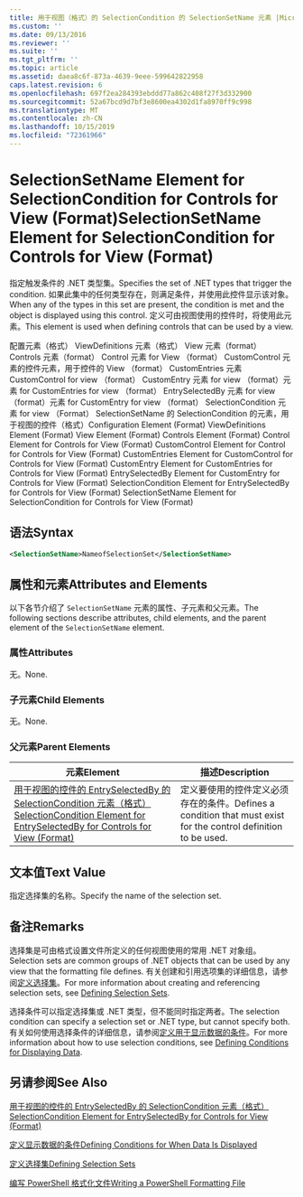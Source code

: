 ```yaml
---
title: 用于视图（格式）的 SelectionCondition 的 SelectionSetName 元素 |Microsoft Docs
ms.custom: ''
ms.date: 09/13/2016
ms.reviewer: ''
ms.suite: ''
ms.tgt_pltfrm: ''
ms.topic: article
ms.assetid: daea8c6f-873a-4639-9eee-599642822958
caps.latest.revision: 6
ms.openlocfilehash: 697f2ea284393ebddd77a862c408f27f3d332900
ms.sourcegitcommit: 52a67bcd9d7bf3e8600ea4302d1fa8970ff9c998
ms.translationtype: MT
ms.contentlocale: zh-CN
ms.lasthandoff: 10/15/2019
ms.locfileid: "72361966"
---
```

# <a name="selectionsetname-element-for-selectioncondition-for-controls-for-view-format"></a><span data-ttu-id="dfee9-102">SelectionSetName Element for SelectionCondition for Controls for View (Format)</span><span class="sxs-lookup"><span data-stu-id="dfee9-102">SelectionSetName Element for SelectionCondition for Controls for View (Format)</span></span>

<span data-ttu-id="dfee9-103">指定触发条件的 .NET 类型集。</span><span class="sxs-lookup"><span data-stu-id="dfee9-103">Specifies the set of .NET types that trigger the condition.</span></span> <span data-ttu-id="dfee9-104">如果此集中的任何类型存在，则满足条件，并使用此控件显示该对象。</span><span class="sxs-lookup"><span data-stu-id="dfee9-104">When any of the types in this set are present, the condition is met and the object is displayed using this control.</span></span> <span data-ttu-id="dfee9-105">定义可由视图使用的控件时，将使用此元素。</span><span class="sxs-lookup"><span data-stu-id="dfee9-105">This element is used when defining controls that can be used by a view.</span></span>

<span data-ttu-id="dfee9-106">配置元素（格式） ViewDefinitions 元素（格式） View 元素（format） Controls 元素（format） Control 元素 for View （format） CustomControl 元素的控件元素，用于控件的 View （format） CustomEntries 元素CustomControl for view （format） CustomEntry 元素 for view （format）元素 for CustomEntries for view （format） EntrySelectedBy 元素 for view （format）元素 for CustomEntry for view （format） SelectionCondition 元素 for view （Format） SelectionSetName 的 SelectionCondition 的元素，用于视图的控件（格式）</span><span class="sxs-lookup"><span data-stu-id="dfee9-106">Configuration Element (Format) ViewDefinitions Element (Format) View Element (Format) Controls Element (Format) Control Element for Controls for View (Format) CustomControl Element for Control for Controls for View (Format) CustomEntries Element for CustomControl for Controls for View (Format) CustomEntry Element for CustomEntries for Controls for View (Format) EntrySelectedBy Element for CustomEntry for Controls for View (Format) SelectionCondition Element for EntrySelectedBy for Controls for View (Format) SelectionSetName Element for SelectionCondition for Controls for View (Format)</span></span>

## <a name="syntax"></a><span data-ttu-id="dfee9-107">语法</span><span class="sxs-lookup"><span data-stu-id="dfee9-107">Syntax</span></span>

```xml
<SelectionSetName>NameofSelectionSet</SelectionSetName>
```

## <a name="attributes-and-elements"></a><span data-ttu-id="dfee9-108">属性和元素</span><span class="sxs-lookup"><span data-stu-id="dfee9-108">Attributes and Elements</span></span>

<span data-ttu-id="dfee9-109">以下各节介绍了 `SelectionSetName` 元素的属性、子元素和父元素。</span><span class="sxs-lookup"><span data-stu-id="dfee9-109">The following sections describe attributes, child elements, and the parent element of the `SelectionSetName` element.</span></span>

### <a name="attributes"></a><span data-ttu-id="dfee9-110">属性</span><span class="sxs-lookup"><span data-stu-id="dfee9-110">Attributes</span></span>

<span data-ttu-id="dfee9-111">无。</span><span class="sxs-lookup"><span data-stu-id="dfee9-111">None.</span></span>

### <a name="child-elements"></a><span data-ttu-id="dfee9-112">子元素</span><span class="sxs-lookup"><span data-stu-id="dfee9-112">Child Elements</span></span>

<span data-ttu-id="dfee9-113">无。</span><span class="sxs-lookup"><span data-stu-id="dfee9-113">None.</span></span>

### <a name="parent-elements"></a><span data-ttu-id="dfee9-114">父元素</span><span class="sxs-lookup"><span data-stu-id="dfee9-114">Parent Elements</span></span>

|<span data-ttu-id="dfee9-115">元素</span><span class="sxs-lookup"><span data-stu-id="dfee9-115">Element</span></span>|<span data-ttu-id="dfee9-116">描述</span><span class="sxs-lookup"><span data-stu-id="dfee9-116">Description</span></span>|
|-------------|-----------------|
|[<span data-ttu-id="dfee9-117">用于视图的控件的 EntrySelectedBy 的 SelectionCondition 元素（格式）</span><span class="sxs-lookup"><span data-stu-id="dfee9-117">SelectionCondition Element for EntrySelectedBy for Controls for View (Format)</span></span>](./selectioncondition-element-for-entryselectedby-for-controls-for-view-format.md)|<span data-ttu-id="dfee9-118">定义要使用的控件定义必须存在的条件。</span><span class="sxs-lookup"><span data-stu-id="dfee9-118">Defines a condition that must exist for the control definition to be used.</span></span>|

## <a name="text-value"></a><span data-ttu-id="dfee9-119">文本值</span><span class="sxs-lookup"><span data-stu-id="dfee9-119">Text Value</span></span>

<span data-ttu-id="dfee9-120">指定选择集的名称。</span><span class="sxs-lookup"><span data-stu-id="dfee9-120">Specify the name of the selection set.</span></span>

## <a name="remarks"></a><span data-ttu-id="dfee9-121">备注</span><span class="sxs-lookup"><span data-stu-id="dfee9-121">Remarks</span></span>

<span data-ttu-id="dfee9-122">选择集是可由格式设置文件所定义的任何视图使用的常用 .NET 对象组。</span><span class="sxs-lookup"><span data-stu-id="dfee9-122">Selection sets are common groups of .NET objects that can be used by any view that the formatting file defines.</span></span> <span data-ttu-id="dfee9-123">有关创建和引用选项集的详细信息，请参阅[定义选择集](./defining-selection-sets.md)。</span><span class="sxs-lookup"><span data-stu-id="dfee9-123">For more information about creating and referencing selection sets, see [Defining Selection Sets](./defining-selection-sets.md).</span></span>

<span data-ttu-id="dfee9-124">选择条件可以指定选择集或 .NET 类型，但不能同时指定两者。</span><span class="sxs-lookup"><span data-stu-id="dfee9-124">The selection condition can specify a selection set or .NET type, but cannot specify both.</span></span> <span data-ttu-id="dfee9-125">有关如何使用选择条件的详细信息，请参阅[定义用于显示数据的条件](./defining-conditions-for-displaying-data.md)。</span><span class="sxs-lookup"><span data-stu-id="dfee9-125">For more information about how to use selection conditions, see [Defining Conditions for Displaying Data](./defining-conditions-for-displaying-data.md).</span></span>

## <a name="see-also"></a><span data-ttu-id="dfee9-126">另请参阅</span><span class="sxs-lookup"><span data-stu-id="dfee9-126">See Also</span></span>

[<span data-ttu-id="dfee9-127">用于视图的控件的 EntrySelectedBy 的 SelectionCondition 元素（格式）</span><span class="sxs-lookup"><span data-stu-id="dfee9-127">SelectionCondition Element for EntrySelectedBy for Controls for View (Format)</span></span>](./selectioncondition-element-for-entryselectedby-for-controls-for-view-format.md)

[<span data-ttu-id="dfee9-128">定义显示数据的条件</span><span class="sxs-lookup"><span data-stu-id="dfee9-128">Defining Conditions for When Data Is Displayed</span></span>](./defining-conditions-for-displaying-data.md)

[<span data-ttu-id="dfee9-129">定义选择集</span><span class="sxs-lookup"><span data-stu-id="dfee9-129">Defining Selection Sets</span></span>](./defining-selection-sets.md)

[<span data-ttu-id="dfee9-130">编写 PowerShell 格式化文件</span><span class="sxs-lookup"><span data-stu-id="dfee9-130">Writing a PowerShell Formatting File</span></span>](./writing-a-powershell-formatting-file.md)
